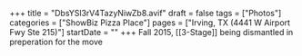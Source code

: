 +++
title = "DbsYSl3rV4TazyNiwZb8.avif"
draft = false
tags = ["Photos"]
categories = ["ShowBiz Pizza Place"]
pages = ["Irving, TX (4441 W Airport Fwy Ste 215)"]
startDate = ""
+++
Fall 2015, [[3-Stage]] being dismantled in preperation for the move
